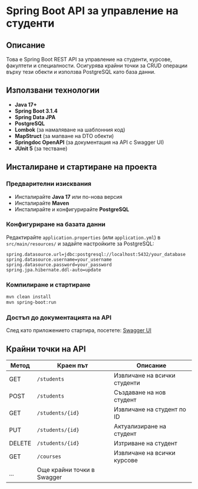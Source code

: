 # Spring Boot API за управление на студенти

## Описание
Това е Spring Boot REST API за управление на студенти, курсове, факултети и специалности. Осигурява крайни точки за CRUD операции върху тези обекти и използва PostgreSQL като база данни.

## Използвани технологии
- **Java 17+**
- **Spring Boot 3.1.4**
- **Spring Data JPA**
- **PostgreSQL**
- **Lombok** (за намаляване на шаблонния код)
- **MapStruct** (за мапване на DTO обекти)
- **Springdoc OpenAPI** (за документация на API с Swagger UI)
- **JUnit 5** (за тестване)

## Инсталиране и стартиране на проекта
### Предварителни изисквания
- Инсталирайте **Java 17** или по-нова версия
- Инсталирайте **Maven**
- Инсталирайте и конфигурирайте **PostgreSQL**

### Конфигуриране на базата данни
Редактирайте `application.properties` (или `application.yml`) в `src/main/resources/` и задайте настройките за PostgreSQL:
```properties
spring.datasource.url=jdbc:postgresql://localhost:5432/your_database
spring.datasource.username=your_username
spring.datasource.password=your_password
spring.jpa.hibernate.ddl-auto=update
```

### Компилиране и стартиране
```sh
mvn clean install
mvn spring-boot:run
```

### Достъп до документацията на API
След като приложението стартира, посетете:
[Swagger UI](http://localhost:8080/swagger-ui.html)

## Крайни точки на API
| Метод | Краен път | Описание |
|--------|---------------------------|-----------------------------|
| GET    | `/students` | Извличане на всички студенти |
| POST   | `/students` | Създаване на нов студент |
| GET    | `/students/{id}` | Извличане на студент по ID |
| PUT    | `/students/{id}` | Актуализиране на студент |
| DELETE | `/students/{id}` | Изтриване на студент |
| GET    | `/courses` | Извличане на всички курсове |
| ...    | Още крайни точки в Swagger |
